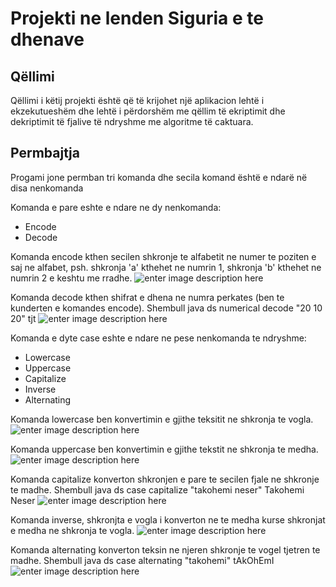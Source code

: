 # **Projekti ne lenden Siguria e te dhenave**



## Qëllimi
Qëllimi i këtij projekti është që të krijohet një aplikacion lehtë i ekzekutueshëm dhe lehtë i përdorshëm me qëllim të ekriptimit dhe dekriptimit të fjalive të ndryshme me algoritme të caktuara.

## Permbajtja
Progami jone permban tri komanda dhe secila komand është e ndarë në disa nenkomanda

Komanda e pare eshte e ndare ne dy nenkomanda:
 - Encode
 - Decode

Komanda encode kthen secilen shkronje te alfabetit ne numer te poziten e saj ne alfabet, psh. shkronja 'a' kthehet ne numrin 1, shkronja 'b' kthehet ne numrin 2 e keshtu me rradhe. ![enter image description here](https://images2.imagebam.com/56/f1/38/5458a01337454742.jpg)

Komanda decode kthen shifrat e dhena ne numra perkates (ben te kunderten e komandes encode). Shembull java ds numerical decode "20 10 20" tjt
![enter image description here](https://images2.imagebam.com/7d/69/4c/0089471337454743.jpg)

Komanda e dyte case eshte e ndare ne pese nenkomanda te ndryshme:
 - Lowercase
 - Uppercase
 - Capitalize
 - Inverse
 - Alternating

Komanda lowercase ben konvertimin e gjithe teksitit ne shkronja te vogla. 
![enter image description here](https://images2.imagebam.com/2f/e9/88/0bb36b1337455786.jpg)

Komanda uppercase ben konvertimin e gjithe tekstit ne shkronja te medha. ![enter image description here](https://images2.imagebam.com/50/a2/df/7024001337455789.jpg)

Komanda capitalize konverton shkronjen e pare te secilen fjale ne shkronje te madhe. Shembull java ds case capitalize "takohemi neser" Takohemi Neser
![enter image description here](https://images2.imagebam.com/57/d4/68/62562d1337455795.jpg)

Komanda inverse, shkronjta e vogla i konverton ne te medha kurse shkronjat e medha ne shkronja te vogla. ![enter image description here](https://images2.imagebam.com/92/86/32/d6ade41337455792.jpg)

Komanda alternating konverton teksin ne njeren shkronje te vogel tjetren te madhe. Shembull java ds case alternating "takohemi" tAkOhEmI
![enter image description here](https://images2.imagebam.com/2a/c8/6d/05ae6e1337455793.jpg)


